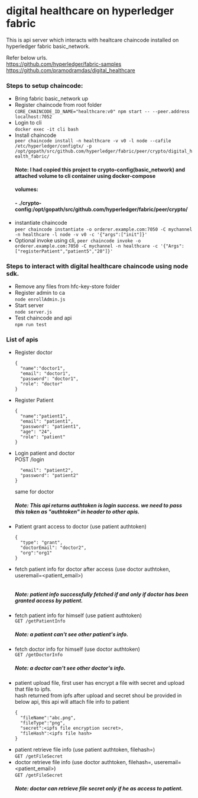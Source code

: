 # digital healthcare on hyperledger fabric
This is api server which interacts with healtcare chaincode installed on hyperledger fabric basic_network.

Refer below urls.  
https://github.com/hyperledger/fabric-samples  
https://github.com/pramodramdas/digital_healthcare


### Steps to setup chaincode:
* Bring fabric basic_network up  
* Register chaincode from root folder  
  ```CORE_CHAINCODE_ID_NAME="healthcare:v0" npm start -- --peer.address localhost:7052```
* Login to cli  
  ```docker exec -it cli bash```
* Install chaincode  
  ```peer chaincode install -n healthcare -v v0 -l node --cafile /etc/hyperledger/configtx/ -p /opt/gopath/src/github.com/hyperledger/fabric/peer/crypto/digital_health_fabric/```
  #### Note: I had copied this project to crypto-config(basic_network) and attached volume to cli container using docker-compose
  ####       volumes: 
  ####          - ./crypto-config:/opt/gopath/src/github.com/hyperledger/fabric/peer/crypto/
* instantiate chaincode  
  ```peer chaincode instantiate -o orderer.example.com:7050 -C mychannel -n healthcare -l node -v v0 -c '{"args":["init"]}'```
* Optional invoke using cli,
  ```peer chaincode invoke -o orderer.example.com:7050 -C mychannel -n healthcare -c '{"Args":["registerPatient","patient5","20"]}'```
  
### Steps to interact with digital healthcare chaincode using node sdk.
* Remove any files from hfc-key-store folder
* Register admin to ca  
  ```node enrollAdmin.js```
* Start server  
  ```node server.js```
* Test chaincode and api  
  ```npm run test```
  
### List of apis
* Register doctor  
  ``` POST /register  
  {
    "name":"doctor1",
    "email": "doctor1",
    "password": "doctor1",
    "role": "doctor"
  }
  ```
* Register Patient  
  ``` POST /register  
  {
    "name":"patient1",
    "email": "patient1",
    "password": "patient1",
    "age": "24",
    "role": "patient"
  }
  ```
* Login patient and doctor  
  POST /login
  ```{
    "email": "patient2",
    "password": "patient2"
  }
  ```
  same for doctor  
  ##### Note: This api returns authtoken is login success. we need to pass this token as "authtoken" in header to other apis.  
* Patient grant access to doctor (use patient authtoken)  
  ```POST /modifyAccess  
  {
    "type": "grant",
    "doctorEmail": "doctor2",
    "org":"org1"
  }
  ```
* fetch patient info for doctor after access (use doctor authtoken, useremail=<patient_email>)  
   ```GET /getPatientInfo  
   ```
   ##### Note: patient info successfully fetched if and only if doctor has been granted access by patient.
* fetch patient info for himself (use patient authtoken)  
  ```GET /getPatientInfo```
  ##### Note: a patient can't see other patient's info.
* fetch doctor info for himself (use doctor authtoken)  
  ```GET /getDoctorInfo```
  ##### Note: a doctor can't see other doctor's info.
* patient upload file, first user has encrypt a file with secret and upload that file to ipfs.  
  hash returned from ipfs after upload and secret shoul be provided in below api, this api will attach file info to patient  
  ```POST /addFile  
  {
    "fileName":"abc.png", 
    "fileType":"png", 
    "secret":<ipfs file encryption secret>, 
    "fileHash":<ipfs file hash>
  }
  ```
* patient retrieve file info (use patient authtoken, filehash=<ipfs file hash>)  
  ```GET /getFileSecret```
* doctor retrieve file info (use doctor authtoken, filehash=<ipfs file hash>, useremail=<patient_email>)  
  ```GET /getFileSecret```
  ##### Note: doctor can retrieve file secret only if he as access to patient.  

  
